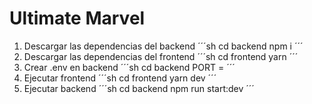 # Ultimate Marvel
1. Descargar las dependencias del backend
´´´sh
cd backend
npm i 
´´´
2. Descargar las dependencias del frontend
´´´sh
cd frontend
yarn
´´´
3. Crear .env en backend
´´´sh
cd backend
PORT = 
´´´
4. Ejecutar frontend
´´´sh
cd frontend
yarn dev
´´´
5. Ejecutar backend
´´´sh
cd backend
npm run start:dev
´´´